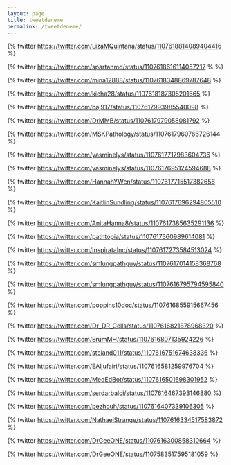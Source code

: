 ```yaml
---
layout: page
title: tweetdeneme
permalink: /tweetdeneme/
---
```


{% twitter https://twitter.com/LizaMQuintana/status/1107618814089404416 %}


{% twitter https://twitter.com/spartanmd/status/1107618616114057217 % %}


{% twitter https://twitter.com/mina12888/status/1107618348869787648 %}


{% twitter https://twitter.com/kicha28/status/1107618187305201665 %}


{% twitter https://twitter.com/baj917/status/1107617993985540098 %}


{% twitter https://twitter.com/DrMMB/status/1107617979058081792 %}


{% twitter https://twitter.com/MSKPathology/status/1107617960766726144 %}


{% twitter https://twitter.com/yasminelys/status/1107617717983604736 %}


{% twitter https://twitter.com/yasminelys/status/1107617695124594688 %}


{% twitter https://twitter.com/HannahYWen/status/1107617715517382656 %}


{% twitter https://twitter.com/KaitlinSundling/status/1107617696294805510 %}


{% twitter https://twitter.com/AnitaHanna8/status/1107617385635291136 %}


{% twitter https://twitter.com/pathtopia/status/1107617360989614081 %}


{% twitter https://twitter.com/InspirataInc/status/1107617273584513024 %}


{% twitter https://twitter.com/smlungpathguy/status/1107617014158368768 %}


{% twitter https://twitter.com/smlungpathguy/status/1107616795794595840 %}


{% twitter https://twitter.com/poppins10doc/status/1107616855915667456 %}


{% twitter https://twitter.com/Dr_DR_Cells/status/1107616821878968320 %}


{% twitter https://twitter.com/ErumMH/status/1107616807135924226 %}


{% twitter https://twitter.com/steland011/status/1107616751674638336 %}


{% twitter https://twitter.com/EAljufairi/status/1107616581259976704 %}


{% twitter https://twitter.com/MedEdBot/status/1107616501698301952 %}


{% twitter https://twitter.com/serdarbalci/status/1107616467393146880 %}


{% twitter https://twitter.com/pezhouh/status/1107616407339106305 %}


{% twitter https://twitter.com/NathaelStrange/status/1107616334517583872 %}


{% twitter https://twitter.com/DrGeeONE/status/1107616300858310664 %}


{% twitter https://twitter.com/DrGeeONE/status/1107583517595181059 %}

